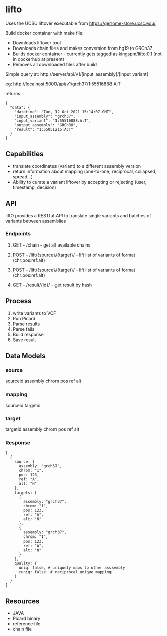 # lifto

Uses the UCSU liftover executable from https://genome-store.ucsc.edu/

Build docker container with make file:
- Downloads liftover tool
- Downloads chain files and makes conversion from hg19 to GRCh37
- Builds docker container - currently gets tagged as kingspm/lifto:0.1 (not in dockerhub at present)
- Removes all downloaded files after build

Simple query at: http://server/api/v1/[input_assembly]/[input_variant]

eg: http://localhost:5000/api/v1/grch37/1:55516888:A:T

returns:

```
{
  "data": {
    "datetime": "Tue, 12 Oct 2021 15:14:07 GMT", 
    "input_assembly": "grch37", 
    "input_variant": "1:55516888:A:T", 
    "output_assembly": "GRCh38", 
    "result": "1:55051215:A:T"
  }
}
```

## Capabilities

- translate coordinates (variant) to a different assembly version
- return information about mapping (one-to-one, reciprocal, collapsed, spread...)
- Ability to curate a variant liftover by accepting or rejecting (user, timestamp, decision)


## API 

liftO provides a RESTful API to translate single variants and batches of variants between assemblies

### Endpoints

1. GET - /chain - get all available chains

2. POST - /lift/{source}/{target}/ - lift list of variants of format (chr:pos:ref:alt)

3. POST - /lift/{source}/{target}/ - lift list of variants of format (chr:pos:ref:alt)

4. GET - /result/{id}/ - get result by hash 

## Process

1. write variants to VCF
2. Run Picard
3. Parse results
4. Parse fails
5. Build response
6. Save result

## Data Models

### source

sourceid
assembly
chrom
pos
ref
alt

### mapping

sourceid
targetid

### target
targetid
assembly
chrom
pos
ref
alt


### Response
```
[
  {
    source: {
      assembly: "grch37",
      chrom: "1",
      pos: 123,
      ref: "A",
      alt: "N"
    },
    targets: [
      {
        assembly: "grch37",
        chrom: "1",
        pos: 123,
        ref: "A",
        alt: "N"
      },
      {
        assembly: "grch37",
        chrom: "1",
        pos: 123,
        ref: "A",
        alt: "N"
      }
    ],
    quality: {
      uniq: false, # uniquely maps to other asssembly
      runiq: false  # reciprocal unique mapping
    }
  }
]
```
## Resources

- JAVA
- Picard binary
- reference file
- chain file

